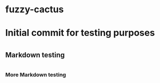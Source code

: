 # fuzzy-cactus
# Initial commit for testing purposes
# 
## Markdown testing
#
### More Markdown testing
#
